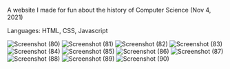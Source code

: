A website I made for fun about the history of Computer Science (Nov 4, 2021)

Languages: HTML, CSS, Javascript

![Screenshot (80)](https://github.com/quangshuynh/History-of-CS/assets/3589146/9b17af46-f7dc-40af-bf98-e645be727d6f)
![Screenshot (81)](https://github.com/quangshuynh/History-of-CS/assets/3589146/a7ec7719-ee4a-462e-b004-e5cd69ba5fd8)
![Screenshot (82)](https://github.com/quangshuynh/History-of-CS/assets/3589146/51476d95-59c5-4784-8072-2cb3cf84f9ce)
![Screenshot (83)](https://github.com/quangshuynh/History-of-CS/assets/3589146/633bd1e5-0d77-44ff-b647-518fe117c16b)
![Screenshot (84)](https://github.com/quangshuynh/History-of-CS/assets/3589146/1294a6e0-31e0-4fdd-a4cd-4b97b8ac7055)
![Screenshot (85)](https://github.com/quangshuynh/History-of-CS/assets/3589146/fd65df50-35f1-4fac-967e-badafdcca3df)
![Screenshot (86)](https://github.com/quangshuynh/History-of-CS/assets/3589146/8722b43e-8c77-4f65-a812-38bb044c794d)
![Screenshot (87)](https://github.com/quangshuynh/History-of-CS/assets/3589146/29902deb-5d58-42e0-a1a7-a8f56c0657c0)
![Screenshot (88)](https://github.com/quangshuynh/History-of-CS/assets/3589146/6f5caa6d-1c64-45fa-88fa-60e87f2749a6)
![Screenshot (89)](https://github.com/quangshuynh/History-of-CS/assets/3589146/f5435203-ed24-4fbd-a256-cabf67fbf37a)
![Screenshot (90)](https://github.com/quangshuynh/History-of-CS/assets/3589146/31b9d814-b72d-422b-950b-5f5385a878eb)




